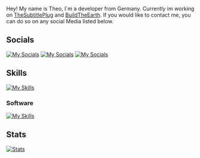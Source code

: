 Hey!
My name is Theo, I´m a developer from Germany. Currently im working on [TheSubtitlePlug](https://github.com/orgs/TheSubtitlePlug) and [BuildTheEarth](https://buildtheearth.net). If you would like to contact me, you can do so on any social Media listed below.

##  Socials
[![My Socials](https://skillicons.dev/icons?i=discord)](Nudelsuppe_42_#3571)
[![My Socials](https://skillicons.dev/icons?i=twitter)](https://twitter.com/Nudelsuppe42)
[![My Socials](https://skillicons.dev/icons?i=instagram)](https://www.instagram.com/nudelsuppe_42_/)

## Skills
[![My Skills](https://skillicons.dev/icons?i=html,css,js,java,ts,mysql,electron,react,express,nextjs,git)](https://github.com/Nudelsuppe42)

### Software

[![My Skills](https://skillicons.dev/icons?i=figma,blender,androidstudio,idea,vscode,ai,ps)](https://github.com/Nudelsuppe42)

## Stats
[![Stats](https://github-readme-stats.vercel.app/api?username=Nudelsuppe42)](https://github.com/anuraghazra/github-readme-stats)
